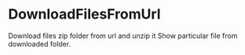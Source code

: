 # DownloadFilesFromUrl 
Download files zip folder from url and unzip it 
Show particular file from downloaded folder.
